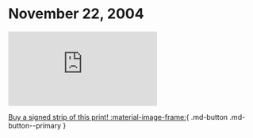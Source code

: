 # November 22, 2004

![](https://www.achewood.com/comic.php?date=11222004)

[Buy a signed strip of this print! :material-image-frame:](https://achewood-holiday-pop-up.myshopify.com/products/strip#11222004){ .md-button .md-button--primary }
